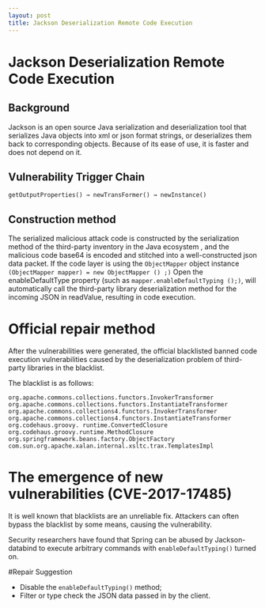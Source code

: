```yaml
---
layout: post
title: Jackson Deserialization Remote Code Execution
---
```


# Jackson Deserialization Remote Code Execution

## Background

Jackson is an open source Java serialization and deserialization tool that serializes Java objects into xml or json format strings, or deserializes them back to corresponding objects. Because of its ease of use, it is faster and does not depend on it. 

## Vulnerability Trigger Chain

`getOutputProperties() → newTransFormer() → newInstance()`


## Construction method
The serialized malicious attack code is constructed by the serialization method of the third-party inventory in the Java ecosystem , and the malicious code base64 is encoded and stitched into a well-constructed json data packet. If the code layer is using the `ObjectMapper` object instance 
`(ObjectMapper mapper) = new ObjectMapper () ;)` Open the enableDefaultType property (such as `mapper.enableDefaultTyping ();)`, will automatically call the third-party library deserialization method for the incoming JSON in readValue, resulting in code execution.

# Official repair method
After the vulnerabilities were generated, the official blacklisted banned code execution vulnerabilities caused by the deserialization problem of third-party libraries in the blacklist.

The blacklist is as follows: 

	org.apache.commons.collections.functors.InvokerTransformer 
	org.apache.commons.collections.functors.InstantiateTransformer 
	org.apache.commons.collections4.functors.InvokerTransformer 
	org.apache.commons.collections4.functors.InstantiateTransformer 
	org.codehaus.groovy. runtime.ConvertedClosure 
	org.codehaus.groovy.runtime.MethodClosure 
	org.springframework.beans.factory.ObjectFactory 
	com.sun.org.apache.xalan.internal.xsltc.trax.TemplatesImpl


# The emergence of new vulnerabilities (CVE-2017-17485)
It is well known that blacklists are an unreliable fix. Attackers can often bypass the blacklist by some means, causing the vulnerability.

Security researchers have found that Spring can be abused by Jackson-databind to execute arbitrary commands with `enableDefaultTyping()` turned on.



#Repair Suggestion

- Disable the `enableDefaultTyping()` method;
- Filter or type check the JSON data passed in by the client.
